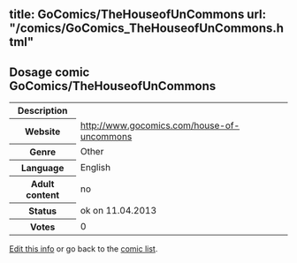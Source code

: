 title: GoComics/TheHouseofUnCommons
url: "/comics/GoComics_TheHouseofUnCommons.html"
---
Dosage comic GoComics/TheHouseofUnCommons
-----------------------------------------

<table class="comicinfo">
<tr>
<th>Description</th><td></td>
</tr>
<tr>
<th>Website</th><td><a href="http://www.gocomics.com/house-of-uncommons">http://www.gocomics.com/house-of-uncommons</a></td>
</tr>
<tr>
<th>Genre</th><td>Other</td>
</tr>
<tr>
<th>Language</th><td>English</td>
</tr>
<tr>
<th>Adult content</th><td>no</td>
</tr>
<tr>
<th>Status</th><td>ok on 11.04.2013</td>
</tr>
<tr>
<th>Votes</th><td>0</div></td>
</tr>
</table>

[Edit this info](/comics/GoComics_TheHouseofUnCommons_edit.html) or go back to the [comic list](../comic-index.html).
